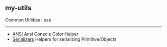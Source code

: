 ## my-utils

Common Utilities i use
___

* [ANSI](help/ansi.md) Ansi Console Color Helper  
* [Serializers](help/serilizers.md) Helpers for serializing  Primitive/Objects 
